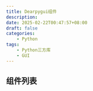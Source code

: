 ```yaml
---
title: Dearpygui组件
description: 
date: 2025-02-22T00:47:57+08:00
draft: false
categories:
    - Python
tags:
    - Python三方库
    - GUI
---
```


## 组件列表